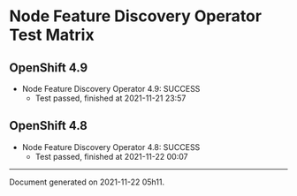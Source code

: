 
Node Feature Discovery Operator Test Matrix
===========================================

OpenShift 4.9
-------------


* Node Feature Discovery Operator 4.9: SUCCESS
  - Test passed, finished at 2021-11-21 23:57

OpenShift 4.8
-------------


* Node Feature Discovery Operator 4.8: SUCCESS
  - Test passed, finished at 2021-11-22 00:07

---
Document generated on 2021-11-22 05h11.
